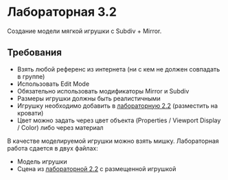 # Лабораторная 3.2

Создание модели мягкой игрушки с Subdiv + Mirror.

## Требования

* Взять любой референс из интернета (ни с кем не должен совпадать в группе)
* Использовать Edit Mode
* Обязательно использовать модификаторы Mirror и Subdiv
* Размеры игрушки должны быть реалистичными
* Игрушку необходимо добавить в [лабораторную 2.2](lab2-2.md) (разместить на кровати)
* Цвет можно задать через цвет объекта (Properties / Viewport Display / Color) либо через материал

В качестве моделируемой игрушки можно взять мишку. Лабораторная работа сдается в двух файлах:

* Модель игрушки
* Сцена из [лабораторной 2.2](lab2-2.md) с размещенной игрушкой
